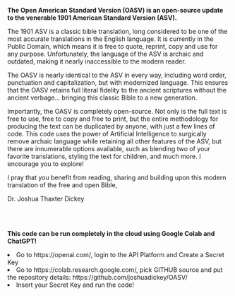 **The Open American Standard Version (OASV) is an open-source update to the venerable 1901 American Standard Version (ASV).**

The 1901 ASV is a classic bible translation, long considered to be one of the most accurate translations in the English language. It is currently in the Public Domain, which means it is free to quote, reprint, copy and use for any purpose. Unfortunately, the language of the ASV is archaic and outdated, making it nearly inaccessible to the modern reader.

The OASV is nearly identical to the ASV in every way, including word order, punctuation and capitalization, but with modernized language. This ensures that the OASV retains full literal fidelity to the ancient scriptures without the ancient verbage... bringing this classic Bible to a new generation.

Importantly, the OASV is completely open-source. Not only is the full text is free to use, free to copy and free to print, but the entire methodology for producing the text can be duplicated by anyone, with just a few lines of code. This code uses the power of Artificial Intelligence to surgically remove archaic language while retaining all other features of the ASV, but there are innumerable options available, such as blending two of your favorite translations, styling the text for children, and much more. I encourage you to explore!

I pray that you benefit from reading, sharing and building upon this modern translation of the free and open Bible,

Dr. Joshua Thaxter Dickey

<br>
<br>

<b> This code can be run completely in the cloud using Google Colab and ChatGPT! </b>

<li> Go to https://openai.com/, login to the API Platform and Create a Secret Key </li>
<li> Go to https://colab.research.google.com/, pick GITHUB source and put the repository details: https://github.com/joshuadickey/OASV/ </li>
<li> Insert your Secret Key and run the code! </li>

